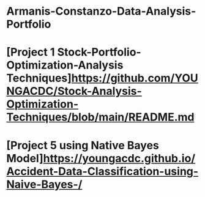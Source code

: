 # Armanis-Constanzo-Data-Analysis-Portfolio








# [Project 1 Stock-Portfolio-Optimization-Analysis Techniques]https://github.com/YOUNGACDC/Stock-Analysis-Optimization-Techniques/blob/main/README.md



# [Project 5 using Native Bayes Model]https://youngacdc.github.io/Accident-Data-Classification-using-Naive-Bayes-/

